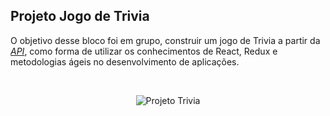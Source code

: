 ## Projeto Jogo de Trivia

O objetivo desse bloco foi em grupo, construir um jogo de Trivia a partir da _[API](https://opentdb.com)_, como forma de utilizar os conhecimentos de React, Redux e metodologias ágeis no desenvolvimento de aplicações.

<br>

<p align="center">
  <img src="https://github.com/guilherme-ac-fernandes/trybe-exercicios/blob/exercicios/17.1/02-front-end/bloco-16-projeto-jogo-de-trivia/project-trivia-demo.png" alt="Projeto Trivia"/>
</p>
